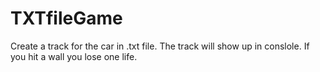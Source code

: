 # TXTfileGame
Create a track for the car in .txt file. The track will show up in conslole. If you hit a wall you lose one life.  
